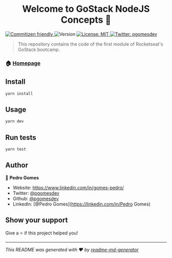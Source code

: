 <h1 align="center">Welcome to GoStack NodeJS Concepts 👋</h1>
<p>
  <a href="http://commitizen.github.io/cz-cli/" target="_blank">
    <img alt="Commitizen friendly" src="https://img.shields.io/badge/commitizen-friendly-brightgreen.svg" />
  </a>
  <img alt="Version" src="https://img.shields.io/badge/version-1.0.0-blue.svg?cacheSeconds=2592000" />
  <a href="#" target="_blank">
    <img alt="License: MIT" src="https://img.shields.io/badge/License-MIT-yellow.svg" />
  </a>
  <a href="https://twitter.com/pgomesdev" target="_blank">
    <img alt="Twitter: pgomesdev" src="https://img.shields.io/twitter/follow/pgomesdev.svg?style=social" />
  </a>
</p>

> This repository contains the code of the first module of Rocketseat's GoStack bootcamp.

### 🏠 [Homepage](https://github.com/pgomesdev/gostack-nodejs-concepts)

## Install

```sh
yarn install
```

## Usage

```sh
yarn dev
```

## Run tests

```sh
yarn test
```

## Author

👤 **Pedro Gomes**

- Website: https://www.linkedin.com/in/gomes-pedro/
- Twitter: [@pgomesdev](https://twitter.com/pgomesdev)
- Github: [@pgomesdev](https://github.com/pgomesdev)
- LinkedIn: [@Pedro Gomes](https://linkedin.com/in/Pedro Gomes)

## Show your support

Give a ⭐️ if this project helped you!

---

_This README was generated with ❤️ by [readme-md-generator](https://github.com/kefranabg/readme-md-generator)_
